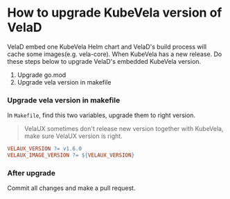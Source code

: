 # How to upgrade KubeVela version of VelaD

VelaD embed one KubeVela Helm chart and VelaD's build process will cache some images(e.g. vela-core). 
When KubeVela has a new release. Do these steps below to upgrade VelaD's embedded KubeVela version.

1. Upgrade go.mod
2. Upgrade vela version in makefile

### Upgrade vela version in makefile

In `Makefile`, find this two variables, upgrade them to right version.

> VelaUX sometimes don't release new version together with KubeVela, make sure VelaUX version is right.

```makefile
VELAUX_VERSION ?= v1.6.0
VELAUX_IMAGE_VERSION ?= ${VELAUX_VERSION}
```

### After upgrade

Commit all changes and make a pull request.
